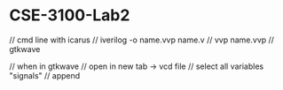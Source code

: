 # CSE-3100-Lab2

// cmd line with icarus
// iverilog -o name.vvp name.v
// vvp name.vvp
// gtkwave

// when in gtkwave
// open in new tab -> vcd file
// select all variables "signals"
// append